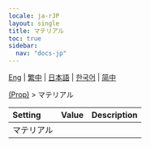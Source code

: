 ```yaml
---
locale: ja-rJP
layout: single
title: マテリアル
toc: true
sidebar:
  nav: "docs-jp"
---
```

[Eng](/dancexr/menu/2025.4/prop/materials) | [繁中](/tw/dancexr/menu/2025.4/prop/materials) | [日本語](/jp/dancexr/menu/2025.4/prop/materials) | [한국어](/kr/dancexr/menu/2025.4/prop/materials) | [简中](/zh/dancexr/menu/2025.4/prop/materials)

[(Prop)](../menu#(Prop)) > マテリアル



| Setting | Value | Description |
| :--- | --- | :--- |
| マテリアル || 
